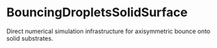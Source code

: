 # BouncingDropletsSolidSurface
Direct numerical simulation infrastructure for axisymmetric bounce onto solid substrates.
